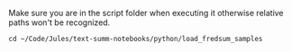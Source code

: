 Make sure you are in the script folder when executing it otherwise relative paths won't be recognized.
```
cd ~/Code/Jules/text-summ-notebooks/python/load_fredsum_samples
```